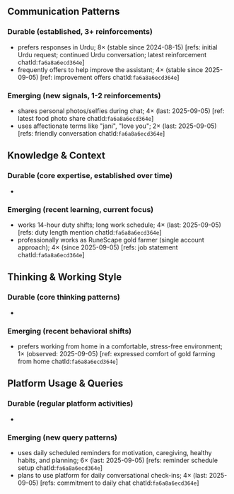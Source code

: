 ## Communication Patterns
### Durable (established, 3+ reinforcements)
- prefers responses in Urdu; 8× (stable since 2024-08-15) [refs: initial Urdu request; continued Urdu conversation; latest reinforcement chatId:`fa6a8a6ecd364e`]
- frequently offers to help improve the assistant; 4× (stable since 2025-09-05) [ref: improvement offers chatId:`fa6a8a6ecd364e`]

### Emerging (new signals, 1-2 reinforcements)
- shares personal photos/selfies during chat; 4× (last: 2025-09-05) [ref: latest food photo share chatId:`fa6a8a6ecd364e`]
- uses affectionate terms like "jani", "love you"; 2× (last: 2025-09-05) [refs: friendly conversation chatId:`fa6a8a6ecd364e`]

## Knowledge & Context
### Durable (core expertise, established over time)
-

### Emerging (recent learning, current focus)
- works 14-hour duty shifts; long work schedule; 4× (last: 2025-09-05) [refs: duty length mention chatId:`fa6a8a6ecd364e`]
- professionally works as RuneScape gold farmer (single account approach); 4× (since 2025-09-05) [refs: job statement chatId:`fa6a8a6ecd364e`]

## Thinking & Working Style
### Durable (core thinking patterns)
-

### Emerging (recent behavioral shifts)
- prefers working from home in a comfortable, stress-free environment; 1× (observed: 2025-09-05) [ref: expressed comfort of gold farming from home chatId:`fa6a8a6ecd364e`]

## Platform Usage & Queries
### Durable (regular platform activities)
-

### Emerging (new query patterns)
- uses daily scheduled reminders for motivation, caregiving, healthy habits, and planning; 6× (last: 2025-09-05) [refs: reminder schedule setup chatId:`fa6a8a6ecd364e`]
- plans to use platform for daily conversational check-ins; 4× (last: 2025-09-05) [refs: commitment to daily chat chatId:`fa6a8a6ecd364e`]